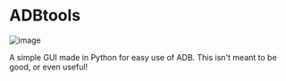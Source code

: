 # ADBtools

 ![image](https://user-images.githubusercontent.com/68429595/235486181-2900589d-5d1f-4b46-9a9b-a06030eec914.png)

 
 A simple GUI made in Python for easy use of ADB.
 This isn't meant to be good, or even useful!
